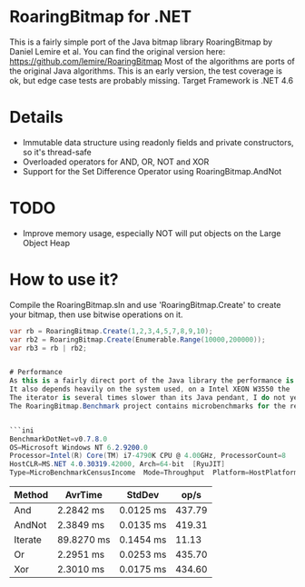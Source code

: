 # RoaringBitmap for .NET
This is a fairly simple port of the Java bitmap library RoaringBitmap by Daniel Lemire et al.
You can find the original version here: https://github.com/lemire/RoaringBitmap
Most of the algorithms are ports of the original Java algorithms.
This is an early version, the test coverage is ok, but edge case tests are probably missing.
Target Framework is .NET 4.6

# Details
* Immutable data structure using readonly fields and private constructors, so it's thread-safe
* Overloaded operators for AND, OR, NOT and XOR
* Support for the Set Difference Operator using RoaringBitmap.AndNot

# TODO
* Improve memory usage, especially NOT will put objects on the Large Object Heap

# How to use it?
Compile the RoaringBitmap.sln and use 'RoaringBitmap.Create' to create your bitmap, then use bitwise operations on it.
```csharp
var rb = RoaringBitmap.Create(1,2,3,4,5,7,8,9,10);
var rb2 = RoaringBitmap.Create(Enumerable.Range(10000,200000));
var rb3 = rb | rb2;


# Performance
As this is a fairly direct port of the Java library the performance is comparable, on average around 10-20% slower, probably because C# has no popcnt intrinsic and due to the Immutable datastructure overhead.
It also depends heavily on the system used, on a Intel XEON W3550 the .NET code was actually a tad faster.
The iterator is several times slower than its Java pendant, I do not yet know why.
The RoaringBitmap.Benchmark project contains microbenchmarks for the real-roaring-data set. This set is also used by the Unit Tests.


```ini
BenchmarkDotNet=v0.7.8.0
OS=Microsoft Windows NT 6.2.9200.0
Processor=Intel(R) Core(TM) i7-4790K CPU @ 4.00GHz, ProcessorCount=8
HostCLR=MS.NET 4.0.30319.42000, Arch=64-bit  [RyuJIT]
Type=MicroBenchmarkCensusIncome  Mode=Throughput  Platform=HostPlatform  Jit=HostJit  .NET=HostFramework
```

  Method |    AvrTime |    StdDev |   op/s |
-------- |----------- |---------- |------- |
     And |  2.2842 ms | 0.0125 ms | 437.79 |
  AndNot |  2.3849 ms | 0.0135 ms | 419.31 |
 Iterate | 89.8270 ms | 0.1454 ms |  11.13 |
      Or |  2.2951 ms | 0.0253 ms | 435.70 |
     Xor |  2.3010 ms | 0.0175 ms | 434.60 |
